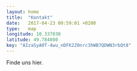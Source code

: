 ```yaml
---
layout: home
title:  "Kontakt"
date:   2017-04-23 00:59:01 +0200
type:   map
longitude: 10.337030
latitude: 49.784080
key: "AIzaSyA0T-4wu_nDFK2Z0nrc3hWB7QDWN3rbQt8"
---
```


Finde uns hier.
